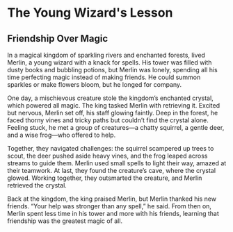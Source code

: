 # The Young Wizard's Lesson
## Friendship Over Magic

In a magical kingdom of sparkling rivers and enchanted forests, lived Merlin, a young wizard with a knack for spells. His tower was filled with dusty books and bubbling potions, but Merlin was lonely, spending all his time perfecting magic instead of making friends. He could summon sparkles or make flowers bloom, but he longed for company.

One day, a mischievous creature stole the kingdom’s enchanted crystal, which powered all magic. The king tasked Merlin with retrieving it. Excited but nervous, Merlin set off, his staff glowing faintly. Deep in the forest, he faced thorny vines and tricky paths but couldn’t find the crystal alone. Feeling stuck, he met a group of creatures—a chatty squirrel, a gentle deer, and a wise frog—who offered to help.

Together, they navigated challenges: the squirrel scampered up trees to scout, the deer pushed aside heavy vines, and the frog leaped across streams to guide them. Merlin used small spells to light their way, amazed at their teamwork. At last, they found the creature’s cave, where the crystal glowed. Working together, they outsmarted the creature, and Merlin retrieved the crystal.

Back at the kingdom, the king praised Merlin, but Merlin thanked his new friends. “Your help was stronger than any spell,” he said. From then on, Merlin spent less time in his tower and more with his friends, learning that friendship was the greatest magic of all.